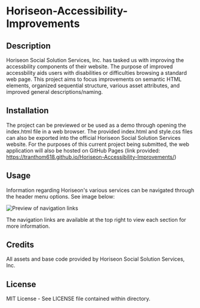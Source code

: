 # Horiseon-Accessibility-Improvements

## Description

Horiseon Social Solution Services, Inc. has tasked us with improving the accessbility components of their website. The purpose of improved accessbility aids users with disabilities or difficulties browsing a standard web page. This project aims to focus improvements on semantic HTML elements, organized sequential structure,
various asset attributes, and improved general descriptions/naming.

## Installation

The project can be previewed or be used as a demo through opening the index.html file in a web browser. The provided index.html and style.css files can also be exported into the official Horiseon Social Solution Services website. For the purposes of this current project being submitted, the web application will also be hosted on GitHub Pages (link provided: https://tranthom618.github.io/Horiseon-Accessibility-Improvements/)


## Usage

Information regarding Horiseon's various services can be navigated through the header menu options. See image below:

![Preview of navigation links](https://github.com/tranthom618/Horiseon-Accessibility-Improvements\assets\images\readme-instructional.png?raw=true "README Example")

The navigation links are available at the top right to view each section for more information.

## Credits

All assets and base code provided by Horiseon Social Solution Services, Inc.

## License

MIT License - See LICENSE file contained within directory.